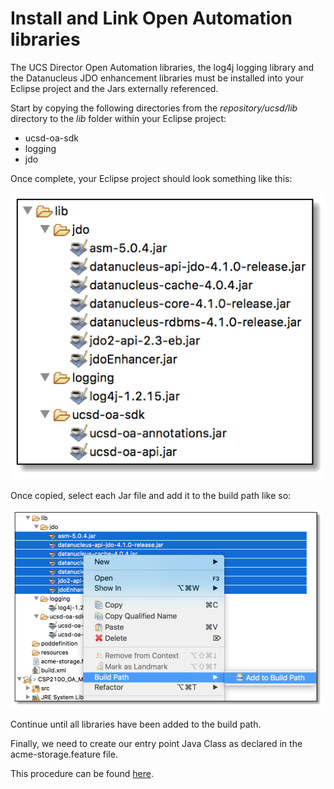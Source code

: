# Install and Link Open Automation libraries

The UCS Director Open Automation libraries, the log4j logging library and the Datanucleus JDO enhancement libraries must be installed into your Eclipse project and the Jars externally referenced.

Start by copying the following directories from the _repository/ucsd<VERSION>/lib_ directory to the _lib_ folder within your Eclipse project:

 * ucsd-oa-sdk
 * logging
 * jdo

Once complete, your Eclipse project should look something like this:

![alt text](https://github.com/rwhitear42/UCS_Director_Open_Automation_From_Scratch/blob/master/docs/initial_framework/images/oa_libraries_installation.png "OA libraries")

Once copied, select each Jar file and add it to the build path like so:

![alt text](https://github.com/rwhitear42/UCS_Director_Open_Automation_From_Scratch/blob/master/docs/initial_framework/images/reference_jars.png "Build Path")

Continue until all libraries have been added to the build path.

Finally, we need to create our entry point Java Class as declared in the acme-storage.feature file.

This procedure can be found [here]().
